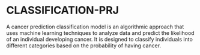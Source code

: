 # CLASSIFICATION-PRJ
A cancer prediction classification model is an algorithmic approach that uses machine learning techniques to analyze data and predict the likelihood of an individual developing cancer. It is designed to classify individuals into different categories based on the probability of having cancer.
